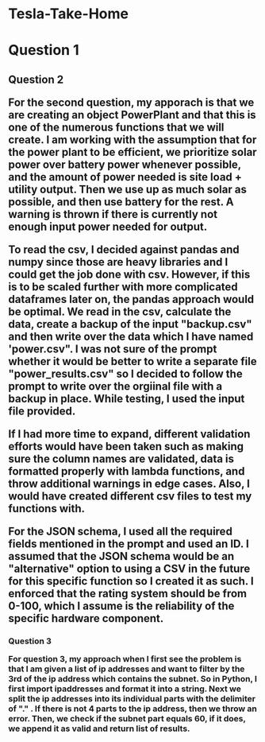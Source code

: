 # Tesla-Take-Home

<h1> Question 1

<h2> Question 2

For the second question, my apporach is that we are creating an object
PowerPlant and that this is one of the numerous functions that we will create.
I am working with the assumption that for the power plant to be efficient, we
prioritize solar power over battery power whenever possible, and the amount
of power needed is site load + utility output. Then we use up as much solar as
possible, and then use battery for the rest. A warning is thrown if there is
currently not enough input power needed for output.

To read the csv, I decided against pandas and numpy since those are heavy
libraries and I could get the job done with csv. However, if this is to be
scaled further with more complicated dataframes later on, the pandas approach
would be optimal. We read in the csv, calculate the data, create a backup of the
input "backup.csv" and then write over the data which I have named 'power.csv".
I was not sure of the prompt whether it would be better to write a separate file
"power_results.csv" so I decided to follow the prompt to write over the orgiinal
file with a backup in place. While testing, I used the input file provided.

If I had more time to expand, different validation efforts would have been taken
such as making sure the column names are validated, data is formatted properly
with lambda functions, and throw additional warnings in edge cases. Also, I
would have created different csv files to test my functions with.

For the JSON schema, I used all the required fields mentioned in the prompt and
used an ID. I assumed that the JSON schema would be an "alternative" option to
using a CSV in the future for this specific function so I created it as such.
I enforced that the rating system should be from 0-100, which I assume is the
reliability of the specific hardware component.

<h3> Question 3

For question 3, my approach when I first see the problem is that I am given
a list of ip addresses and want to filter by the 3rd of the ip address which
contains the subnet. So in Python, I first import ipaddresses and format it into
a string. Next we split the ip addresses into its individual parts with the
delimiter of "." . If there is not 4 parts to the ip address, then we throw an
error. Then, we check if the subnet part equals 60, if it does, we append it 
as valid and return list of results.